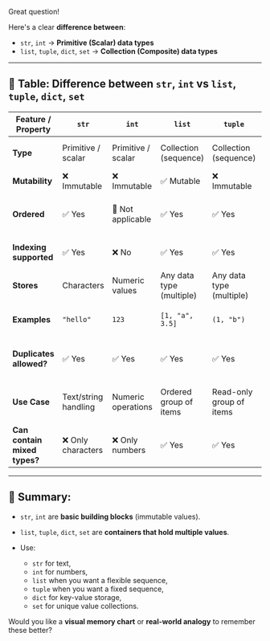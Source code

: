 Great question!

Here's a clear **difference between**:

* `str`, `int` → **Primitive (Scalar) data types**
* `list`, `tuple`, `dict`, `set` → **Collection (Composite) data types**

---

## 🔹 Table: Difference between `str`, `int` **vs** `list`, `tuple`, `dict`, `set`

| Feature / Property           | `str`                | `int`              | `list`                   | `tuple`                  | `dict`                         | `set`                      |
| ---------------------------- | -------------------- | ------------------ | ------------------------ | ------------------------ | ------------------------------ | -------------------------- |
| **Type**                     | Primitive / scalar   | Primitive / scalar | Collection (sequence)    | Collection (sequence)    | Collection (mapping)           | Collection (unique values) |
| **Mutability**               | ❌ Immutable          | ❌ Immutable        | ✅ Mutable                | ❌ Immutable              | ✅ Mutable                      | ✅ Mutable                  |
| **Ordered**                  | ✅ Yes                | 🚫 Not applicable  | ✅ Yes                    | ✅ Yes                    | ✅ (Since Python 3.7+)          | ✅ Yes (Since Python 3.7+)  |
| **Indexing supported**       | ✅ Yes                | ❌ No               | ✅ Yes                    | ✅ Yes                    | ✅ (on keys, not index)         | ❌ No                       |
| **Stores**                   | Characters           | Numeric values     | Any data type (multiple) | Any data type (multiple) | Key-value pairs                | Unique elements            |
| **Examples**                 | `"hello"`            | `123`              | `[1, "a", 3.5]`          | `(1, "b")`               | `{"name": "John", "age": 25}`  | `{1, 2, 3}`                |
| **Duplicates allowed?**      | ✅ Yes                | ✅ Yes              | ✅ Yes                    | ✅ Yes                    | ❌ Keys: No<br>✅ Values: Yes    | ❌ No                       |
| **Use Case**                 | Text/string handling | Numeric operations | Ordered group of items   | Read-only group of items | Fast key-based access (lookup) | Uniqueness and set ops     |
| **Can contain mixed types?** | ❌ Only characters    | ❌ Only numbers     | ✅ Yes                    | ✅ Yes                    | ✅ Keys and values mixed        | ✅ Yes                      |

---

## 🧠 Summary:

* `str`, `int` are **basic building blocks** (immutable values).
* `list`, `tuple`, `dict`, `set` are **containers that hold multiple values**.
* Use:

  * `str` for text,
  * `int` for numbers,
  * `list` when you want a flexible sequence,
  * `tuple` when you want a fixed sequence,
  * `dict` for key-value storage,
  * `set` for unique value collections.

Would you like a **visual memory chart** or **real-world analogy** to remember these better?

